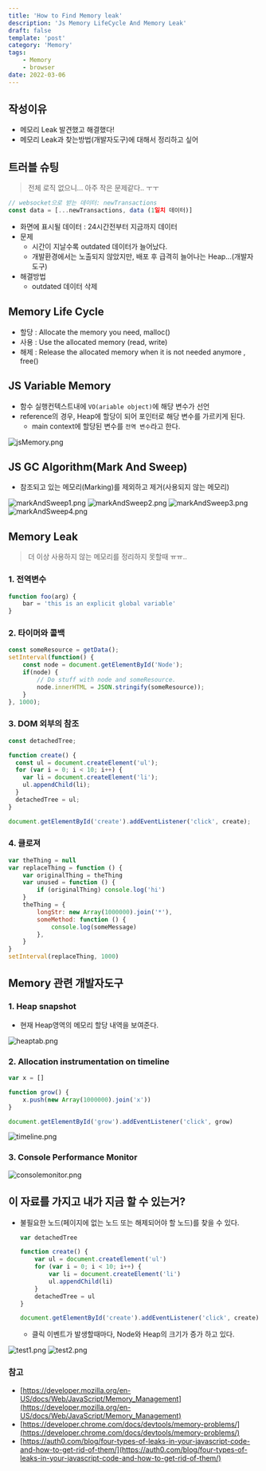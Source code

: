 ```yaml
---
title: 'How to Find Memory leak'
description: 'Js Memory LifeCycle And Memory Leak'
draft: false
template: 'post'
category: 'Memory'
tags:
    - Memory
    - browser
date: 2022-03-06
---
```


## 작성이유

-   메모리 Leak 발견했고 해결했다!
-   메모리 Leak과 찾는방법(개발자도구)에 대해서 정리하고 싶어

## 트러블 슈팅

> 전체 로직 없으니... 아주 작은 문제같다.. ㅜㅜ

```js
// websocket으로 받는 데이터: newTransactions
const data = [...newTransactions, data (1일치 데이터)]
```

-   화면에 표시될 데이터 : 24시간전부터 지금까지 데이터
-   문제
    -   시간이 지날수록 outdated 데이터가 늘어났다.
    -   개발환경에서는 노출되지 않았지만, 배포 후 급격히 늘어나는 Heap...(개발자 도구)
-   해결방법
    -   outdated 데이터 삭제

## Memory Life Cycle

-   할당 : Allocate the memory you need, malloc()
-   사용 : Use the allocated memory (read, write)
-   해제 : Release the allocated memory when it is not needed anymore , free()

## JS Variable Memory

-   함수 실행컨텍스트내에 `VO(ariable object)`에 해당 변수가 선언
-   reference의 경우, Heap에 할당이 되어 포인터로 해당 변수를 가르키게 된다.
    -   main context에 할당된 변수를 `전역 변수`라고 한다.

![jsMemory.png](../../assets/memory/jsMemory.png)

## JS GC Algorithm(Mark And Sweep)

-   참조되고 있는 메모리(Marking)를 제외하고 제거(사용되지 않는 메모리)

![markAndSweep1.png](../../assets/memory/markAndSweep1.png)
![markAndSweep2.png](../../assets/memory/markAndSweep2.png)
![markAndSweep3.png](../../assets/memory/markAndSweep3.png)
![markAndSweep4.png](../../assets/memory/markAndSweep4.png)

## Memory Leak

> 더 이상 사용하지 않는 메모리를 정리하지 못할때 ㅠㅠ..

### 1. 전역변수

```jsx
function foo(arg) {
    bar = 'this is an explicit global variable'
}
```

### 2. 타이머와 콜백

```jsx
const someResource = getData();
setInterval(function() {
    const node = document.getElementById('Node');
    if(node) {
        // Do stuff with node and someResource.
        node.innerHTML = JSON.stringify(someResource));
    }
}, 1000);
```

### 3. DOM 외부의 참조

```jsx
const detachedTree;

function create() {
  const ul = document.createElement('ul');
  for (var i = 0; i < 10; i++) {
    var li = document.createElement('li');
    ul.appendChild(li);
  }
  detachedTree = ul;
}

document.getElementById('create').addEventListener('click', create);
```

### 4. 클로져

```jsx
var theThing = null
var replaceThing = function () {
    var originalThing = theThing
    var unused = function () {
        if (originalThing) console.log('hi')
    }
    theThing = {
        longStr: new Array(1000000).join('*'),
        someMethod: function () {
            console.log(someMessage)
        },
    }
}
setInterval(replaceThing, 1000)
```

## Memory 관련 개발자도구

### 1. Heap snapshot

-   현재 Heap영역의 메모리 할당 내역을 보여준다.

![heaptab.png](../../assets/memory/heaptab.png)

### 2. Allocation instrumentation on timeline

```jsx
var x = []

function grow() {
    x.push(new Array(1000000).join('x'))
}

document.getElementById('grow').addEventListener('click', grow)
```

![timeline.png](../../assets/memory/timeline.png)

### 3. Console Performance Monitor

![consolemonitor.png](../../assets/memory/consolemonitor.png)

## 이 자료를 가지고 내가 지금 할 수 있는거?

-   불필요한 노드(페이지에 없는 노드 또는 해제되어야 할 노드)를 찾을 수 있다.

    ```jsx
    var detachedTree

    function create() {
        var ul = document.createElement('ul')
        for (var i = 0; i < 10; i++) {
            var li = document.createElement('li')
            ul.appendChild(li)
        }
        detachedTree = ul
    }

    document.getElementById('create').addEventListener('click', create)
    ```

    -   클릭 이벤트가 발생할때마다, Node와 Heap의 크기가 증가 하고 있다.

![test1.png](../../assets/memory/test1.png)
![test2.png](../../assets/memory/test2.png)

### 참고

-   [https://developer.mozilla.org/en-US/docs/Web/JavaScript/Memory_Management](https://developer.mozilla.org/en-US/docs/Web/JavaScript/Memory_Management)
-   [https://developer.chrome.com/docs/devtools/memory-problems/](https://developer.chrome.com/docs/devtools/memory-problems/)
-   [https://auth0.com/blog/four-types-of-leaks-in-your-javascript-code-and-how-to-get-rid-of-them/](https://auth0.com/blog/four-types-of-leaks-in-your-javascript-code-and-how-to-get-rid-of-them/)
